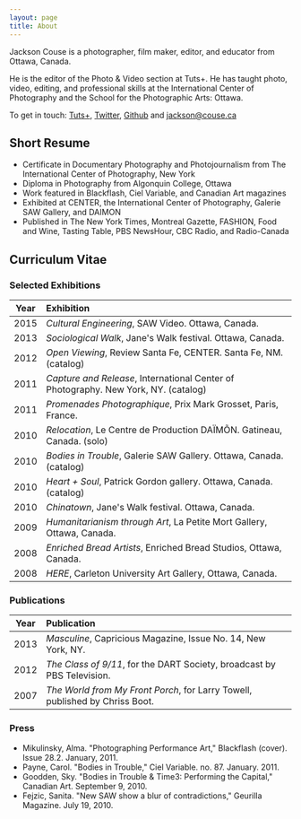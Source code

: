 ```yaml
---
layout: page
title: About
---
```


<p class="lead">Jackson Couse is a photographer, film maker, editor, and educator from Ottawa, Canada.</p>

He is the editor of the Photo & Video section at Tuts+. He has taught photo, video, editing, and professional skills at the International Center of Photography and the School for the Photographic Arts: Ottawa.

<p>To get in touch: <a href="http://tutsplus.com/authors/jackson-couse" rel="author" rel="external">Tuts+</a>, <a rel="author" rel="external" href="http://twitter.com/jacksoncouse">Twitter</a>, <a href="https://github.com/jacksoncouse" rel="author" rel="external">Github</a> and <a rel="author" href="mailto:jackson@couse.ca" itemprop="email">jackson@couse.ca</a></p>

## Short Resume

- Certificate in Documentary Photography and Photojournalism from The International Center of Photography, New York
- Diploma in Photography from Algonquin College, Ottawa
- Work featured in Blackflash, Ciel Variable, and Canadian Art magazines
- Exhibited at CENTER, the International Center of Photography, Galerie SAW Gallery, and DAIMON
- Published in The New York Times, Montreal Gazette, FASHION, Food and Wine, Tasting Table, PBS NewsHour, CBC Radio, and Radio-Canada

## Curriculum Vitae

### Selected Exhibitions

| Year | Exhibition |
| ---- | :---------------------------------- |
| 2015 | *Cultural Engineering*, SAW Video. Ottawa, Canada. | 
| 2013 | *Sociological Walk*, Jane's Walk festival. Ottawa, Canada. |
| 2012 | *Open Viewing*, Review Santa Fe, CENTER. Santa Fe, NM. (catalog) |
| 2011 | *Capture and Release*, International Center of Photography. New York, NY. (catalog) | 
| 2011 | *Promenades Photographique*, Prix Mark Grosset, Paris, France. |
| 2010 | *Relocation*, Le Centre de Production DA&#207;M&#213;N. Gatineau, Canada. (solo) |
| 2010 | *Bodies in Trouble*, Galerie SAW Gallery. Ottawa, Canada. (catalog) | 
| 2010 | *Heart + Soul*, Patrick Gordon gallery. Ottawa, Canada. (catalog) | 
| 2010 | *Chinatown*, Jane's Walk festival. Ottawa, Canada. |
| 2009 | *Humanitarianism through Art*, La Petite Mort Gallery, Ottawa, Canada. | 
| 2008 | *Enriched Bread Artists*, Enriched Bread Studios, Ottawa, Canada. |
| 2008 | *HERE*, Carleton University Art Gallery, Ottawa, Canada. |
        
      
### Publications 

| Year | Publication |
| ---- | :---------------------------------- |
| 2013 | *Masculine*, Capricious Magazine, Issue No. 14, New York, NY. |
| 2012 | *The Class of 9/11*, for the DART Society, broadcast by PBS Television. | 
| 2007 | *The World from My Front Porch*, for Larry Towell, published by Chriss Boot. | 

### Press

- Mikulinsky, Alma. "Photographing Performance Art," Blackflash (cover). Issue 28.2. January, 2011. 
- Payne, Carol. "Bodies in Trouble," Ciel Variable. no. 87. January. 2011. 
- Goodden, Sky. "Bodies in Trouble &amp; Time3: Performing the Capital," Canadian Art. September 9, 2010. 
- Fejzic, Sanita. "New SAW show a blur of contradictions," Geurilla Magazine. July 19, 2010.      

